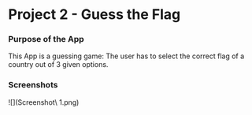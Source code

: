 # Project 2 - Guess the Flag

### Purpose of the App

This App is a guessing game: The user has to select the correct flag of a country out of 3 given options.

### Screenshots

![](Screenshot\ 1.png)
